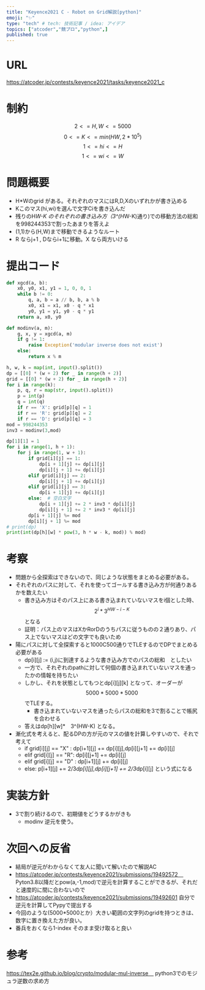 ```yaml
---
title: "Keyence2021 C - Robot on Grid解説[python]"
emoji: "✨"
type: "tech" # tech: 技術記事 / idea: アイデア
topics: ["atcoder","競プロ","python",]
published: true
---
```


# URL
https://atcoder.jp/contests/keyence2021/tasks/keyence2021_c

# 制約
$$ 2 <= H,W<=5000 $$
$$ 0<= K <= min(HW,2*10^5)$$
$$ 1 <= hi<= H  $$
$$ 1 <= wi<= W $$

# 問題概要
- H*Wのgrid がある。それぞれのマスにはR,D,Xのいずれかが書き込める
- Kこのマス(hi,wi)を選んで文字Ciを書き込んだ
- 残りのH*W-K のそれぞれの書き込み方（3^(H*W-K)通り)での移動方法の総和を998244353で割ったあまりを答えよ
- (1,1)から(H,W)まで移動できるようなルート　
- R ならj+1 , Dならi+1に移動。X なら両方いける
# 提出コード
```python
def xgcd(a, b):
    x0, y0, x1, y1 = 1, 0, 0, 1
    while b != 0:
        q, a, b = a // b, b, a % b
        x0, x1 = x1, x0 - q * x1
        y0, y1 = y1, y0 - q * y1
    return a, x0, y0

def modinv(a, m):
    g, x, y = xgcd(a, m)
    if g != 1:
        raise Exception('modular inverse does not exist')
    else:
        return x % m

h, w, k = map(int, input().split())
dp = [[0] * (w + 2) for _ in range(h + 2)]
grid = [[0] * (w + 2) for _ in range(h + 2)]
for i in range(k):
    p, q, r = map(str, input().split())
    p = int(p)
    q = int(q)
    if r == 'X': grid[p][q] = 1
    if r == 'R': grid[p][q] = 2
    if r == 'D': grid[p][q] = 3
mod = 998244353
inv3 = modinv(3,mod)

dp[1][1] = 1
for i in range(1, h + 1):
    for j in range(1, w + 1):
        if grid[i][j] == 1:
            dp[i + 1][j] += dp[i][j]
            dp[i][j + 1] += dp[i][j]
        elif grid[i][j] == 2:
            dp[i][j + 1] += dp[i][j]
        elif grid[i][j] == 3:
            dp[i + 1][j] += dp[i][j]
        else:  # 空白文字
            dp[i + 1][j] += 2 * inv3 * dp[i][j]
            dp[i][j + 1] += 2 * inv3 * dp[i][j]
        dp[i + 1][j] %= mod
        dp[i][j + 1] %= mod
# print(dp)
print(int(dp[h][w] * pow(3, h * w - k, mod)) % mod)
```

# 考察
- 問題から全探索はできないので、同じような状態をまとめる必要がある。
- それぞれのパスに対して、それを使ってゴールする書き込み方が何通りあるかを数えたい
  - 書き込み方はそのパス上にある書き込まれていないマスをi個とした時、
  $$2^{i}*3^{HW-i-K}$$となる
  - 証明：パス上のマスはXかRorDのうちパスに従うものの２通りあり、パス上でないマスはどの文字でも良いため
- 陽にパスに対して全探索すると1000C500通りでTLEするのでDPでまとめる必要がある
  - dp[i][j] := (i,j)に到達するような書き込み方でのパスの総和　としたい
  - 一方で、それぞれのpathに対して何個の書き込まれていないマスを通ったかの情報を持ちたい
  - しかし、それを状態としてもつとdp[i][j][k] となって、オーダーが$$5000*5000*5000$$でTLEする。
    - 書き込まれていないマスを通ったらパスの総和を3で割ることで帳尻を合わせる
  - 答えはdp[h][w]*　3^(HW-K) となる。
- 漸化式を考えると、配るDPの方が元のマスの値を計算しやすいので、それで考えて
  - if grid[i][j] == "X" : dp[i+1][j] += dp[i][j],dp[i][j+1] += dp[i][j]
  - elif grid[i][j] == "R": dp[i][j+1] += dp[i][j]
  - elif grid[i][j] == "D" : dp[i+1][j] += dp[i][j]
  - else: p[i+1][j] += 2/3*dp[i][j],dp[i][j+1] += 2/3*dp[i][j]
  という式になる

# 実装方針
- 3で割り続けるので、初期値をどうするかがきも
  - modinv 逆元を使う。

# 次回への反省
- 結局が逆元がわからなくて友人に聞いて解いたので解説AC
- https://atcoder.jp/contests/keyence2021/submissions/19492572　
Pyton3.8以降だとpow(a,-1,mod)で逆元を計算することができるが、それだと速度的に間に合わないので
- https://atcoder.jp/contests/keyence2021/submissions/19492601
自分で逆元を計算してPypyで提出する
- 今回のような(5000*5000とか）大きい範囲の文字列のgridを持つときは、数字に置き換えた方が良い。
- 番兵をおくなら1-index そのまま受け取ると良い

# 参考
https://tex2e.github.io/blog/crypto/modular-mul-inverse　
python3でのモジュラ逆数の求め方